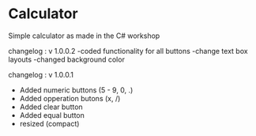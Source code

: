 # Calculator
Simple calculator as made in the C# workshop

changelog : v 1.0.0.2 
-coded functionality for all buttons
-change text box layouts
-changed background color

changelog : v 1.0.0.1
- Added numeric buttons (5 - 9, 0, .)
- Added opperation butons (x, /)
- Added clear button
- Added equal button
- resized (compact)
